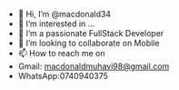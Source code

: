 - 👋 Hi, I’m @macdonald34
- 👀 I’m interested in ...
- 🌱 I’m a passionate FullStack Developer 
- 💞️ I’m looking to collaborate on Mobile
- 📫 How to reach me on 
- Gmail: macdonaldmuhavi98@gmail.com
-  WhatsApp:0740940375
<!---
macdonald34/macdonald34 is a ✨ special ✨ repository because its `README.md` (this file) appears on your GitHub profile.
You can click the Preview link to take a look at your changes.
--->
